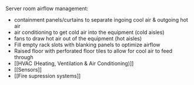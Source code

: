 Server room airflow management: 
- containment panels/curtains to separate ingoing cool air & outgoing hot air
- air conditioning to get cold air into the equipment (cold aisles)
- fans to draw hot air out of the equipment (hot aisles)
- Fill empty rack slots with blanking panels to optimize airflow
- Raised floor with perforated floor tiles to allow for cool air to feed through
- [[HVAC (Heating, Ventilation & Air Conditioning)]]
- [[Sensors]]
- [[Fire supression systems]]